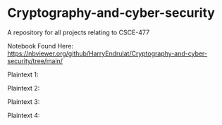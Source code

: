 # Cryptography-and-cyber-security
A repository for all projects relating to CSCE-477

Notebook Found Here: https://nbviewer.org/github/HarryEndrulat/Cryptography-and-cyber-security/tree/main/

Plaintext 1:

Plaintext 2:

Plaintext 3:

Plaintext 4:
